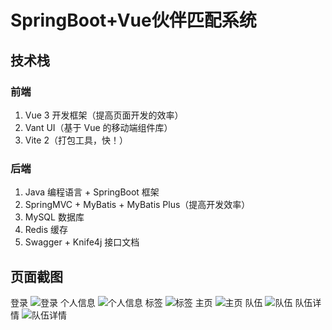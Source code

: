 # SpringBoot+Vue伙伴匹配系统

## 技术栈

### 前端

1. Vue 3 开发框架（提高页面开发的效率）
2. Vant UI（基于 Vue 的移动端组件库）
3. Vite 2（打包工具，快！）

### 后端

1. Java 编程语言 + SpringBoot 框架
2. SpringMVC + MyBatis + MyBatis Plus（提高开发效率）
3. MySQL 数据库
4. Redis 缓存
5. Swagger + Knife4j 接口文档

## 页面截图                                                                                                                                                                              
登录
![登录](https://github.com/jieyi123/yupao-project/blob/master/images/2.png)
个人信息
![个人信息](https://github.com/jieyi123/yupao-project/blob/master/images/6.png)
标签
![标签](https://github.com/jieyi123/yupao-project/blob/master/images/3.png)
主页
![主页](https://github.com/jieyi123/yupao-project/blob/master/images/1.png)
队伍
![队伍](https://github.com/jieyi123/yupao-project/blob/master/images/4.png)
队伍详情
![队伍详情](https://github.com/jieyi123/yupao-project/blob/master/images/5.png)

